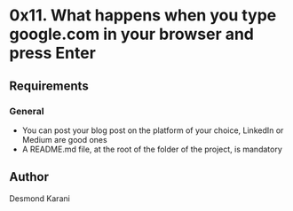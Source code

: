 # 0x11. What happens when you type google.com in your browser and press Enter
## Requirements
### General
* You can post your blog post on the platform of your choice, LinkedIn or Medium are good ones
* A README.md file, at the root of the folder of the project, is mandatory

## Author
Desmond Karani
